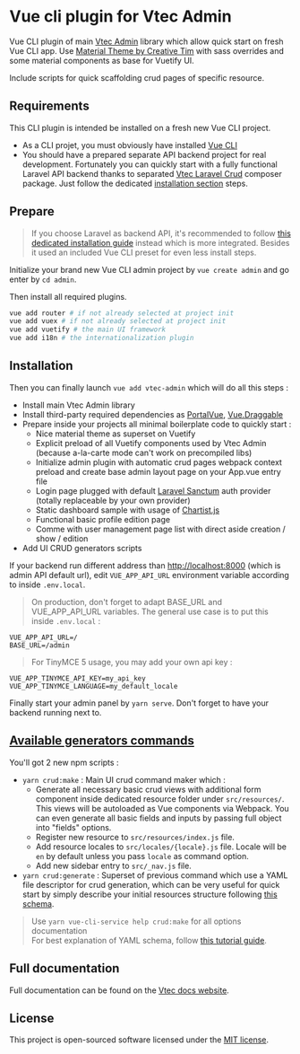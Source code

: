 # Vue cli plugin for Vtec Admin

Vue CLI plugin of main [Vtec Admin](https://github.com/okami101/vtec-admin/tree/master/packages/admin) library which allow quick start on fresh Vue CLI app. Use [Material Theme by Creative Tim](https://github.com/creativetimofficial/vuetify-material-dashboard) with sass overrides and some material components as base for Vuetify UI.

Include scripts for quick scaffolding crud pages of specific resource.

## Requirements

This CLI plugin is intended be installed on a fresh new Vue CLI project.

* As a CLI projet, you must obviously have installed [Vue CLI](https://cli.vuejs.org/guide/installation.html)
* You should have a prepared separate API backend project for real development. Fortunately you can quickly start with a fully functional Laravel API backend thanks to separated [Vtec Laravel Crud](https://github.com/okami101/vtec-laravel-crud) composer package. Just follow the dedicated [installation section](https://github.com/okami101/vtec-laravel-crud#installation) steps.

## Prepare

> If you choose Laravel as backend API, it's recommended to follow [this dedicated installation guide](https://github.com/okami101/vtec-laravel-crud#installation) instead which is more integrated. Besides it used an included Vue CLI preset for even less install steps.

Initialize your brand new Vue CLI admin project by `vue create admin` and go enter by `cd admin`.

Then install all required plugins.

```bash
vue add router # if not already selected at project init
vue add vuex # if not already selected at project init
vue add vuetify # the main UI framework
vue add i18n # the internationalization plugin
```

## Installation

Then you can finally launch `vue add vtec-admin` which will do all this steps :

* Install main Vtec Admin library
* Install third-party required dependencies as [PortalVue](https://portal-vue.linusb.org/), [Vue.Draggable](https://github.com/SortableJS/Vue.Draggable)
* Prepare inside your projects all minimal boilerplate code to quickly start :
  * Nice material theme as superset on Vuetify
  * Explicit preload of all Vuetify components used by Vtec Admin (because a-la-carte mode can't work on precompiled libs)
  * Initialize admin plugin with automatic crud pages webpack context preload and create base admin layout page on your App.vue entry file
  * Login page plugged with default [Laravel Sanctum](https://github.com/laravel/sanctum) auth provider (totally replaceable by your own provider)
  * Static dashboard sample with usage of [Chartist.js](https://gionkunz.github.io/chartist-js/)
  * Functional basic profile edition page
  * Comme with user management page list with direct aside creation / show / edition
* Add UI CRUD generators scripts

If your backend run different address than [http://localhost:8000](http://localhost:8000) (which is admin API default url), edit `VUE_APP_API_URL` environment variable according to inside `.env.local`.

> On production, don't forget to adapt BASE_URL and VUE_APP_API_URL variables. The general use case is to put this inside `.env.local` :

```env
VUE_APP_API_URL=/
BASE_URL=/admin
```

> For TinyMCE 5 usage, you may add your own api key :

```env
VUE_APP_TINYMCE_API_KEY=my_api_key
VUE_APP_TINYMCE_LANGUAGE=my_default_locale
```

Finally start your admin panel by `yarn serve`. Don't forget to have your backend running next to.

## [Available generators commands](#scaffolding)

You'll got 2 new npm scripts :

* `yarn crud:make` : Main UI crud command maker which :
  * Generate all necessary basic crud views with additional form component inside dedicated resource folder under `src/resources/`. This views will be autoloaded as Vue components via Webpack. You can even generate all basic fields and inputs by passing full object into "fields" options.
  * Register new resource to `src/resources/index.js` file.
  * Add resource locales to `src/locales/{locale}.js` file. Locale will be `en` by default unless you pass `locale` as command option.
  * Add new sidebar entry to `src/_nav.js` file.
* `yarn crud:generate` : Superset of previous command which use a YAML file descriptor for crud generation, which can be very useful for quick start by simply describe your initial resources structure following [this schema](https://vtec.okami101.io/schemas/generator.json).

> Use `yarn vue-cli-service help crud:make` for all options documentation  
> For best explanation of YAML schema, follow [this tutorial guide](https://vtec.okami101.io/tutorial).

## Full documentation

Full documentation can be found on the [Vtec docs website](https://vtec.okami101.io).

## License

This project is open-sourced software licensed under the [MIT license](https://adr1enbe4udou1n.mit-license.org).
